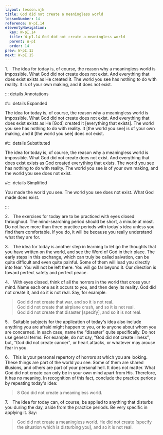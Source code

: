 ```yaml
---
layout: lesson.njk
title: God did not create a meaningless world
lessonNumber: 14
reference: W-pI.14
eleventyNavigation:
  key: W-pI.14
  title: W-pI.14 God did not create a meaningless world
  parent: W-pI
  order: 14
prev: W-pI.13
next: W-pI.15
---
```


1. The idea for today is, of course, the reason why a meaningless world is impossible. 
What God did not create does not exist. 
And everything that does exist exists as He created it. 
The world you see has nothing to do with reality. 
It is of your own making, and it does not exist.

::: details Annotations

#::: details Expanded

The idea for today is, of course, the reason why a meaningless world is impossible. 
What God did not create does not exist. 
And everything that does exist exists as He [God] created it [everything that exists]. 
The world you see has nothing to do with reality. 
It [the world you see] is of your own making, and it [the world you see] does not exist.

#::: details Substituted

The idea for today is, of course, the reason why a meaningless world is impossible. 
What God did not create does not exist. 
And everything that does exist exists as God created everything that exists. 
The world you see has nothing to do with reality. 
The world you see is of your own making, and the world you see does not exist.

#::: details Simplified

You made the world you see.
The world you see does not exist.
What God made does exist.

:::

2. The exercises for today are to be practiced with eyes closed throughout. 
The mind-searching period should be short, a minute at most. 
Do not have more than three practice periods with today's idea unless you find them comfortable. 
If you do, it will be because you really understand what they are for.


3. The idea for today is another step in learning to let go the thoughts that you have written on the world, and see the Word of God in their place. 
The early steps in this exchange, which can truly be called salvation, can be quite difficult and even quite painful. 
Some of them will lead you directly into fear. 
You will not be left there. 
You will go far beyond it. 
Our direction is toward perfect safety and perfect peace.

4. With eyes closed, think of all the horrors in the world that cross your mind. 
Name each one as it occurs to you, and then deny its reality. 
God did not create it, and so it is not real. 
Say, for example:

>God did not create that war, and so it is not real.  
God did not create that airplane crash, and so it is not real.  
God did not create that disaster [specify], and so it is not real.

5. Suitable subjects for the application of today's idea also include anything you are afraid might happen to you, or to anyone about whom you are concerned. 
In each case, name the <q>disaster</q> quite specifically. 
Do not use general terms. 
For example, do not say, <q>God did not create illness</q>, but, <q>God did not create cancer</q>, or heart attacks, or whatever may arouse fear in you.

6. This is your personal repertory of horrors at which you are looking. 
These things are part of the world you see. 
Some of them are shared illusions, and others are part of your personal hell. 
It does not matter. 
What God did not create can only be in your own mind apart from His. 
Therefore, it has no meaning. 
In recognition of this fact, conclude the practice periods by repeating today's idea:

>8 God did not create a meaningless world.

7. The idea for today can, of course, be applied to anything that disturbs you during the day, aside from the practice periods. 
Be very specific in applying it. 
Say:

>God did not create a meaningless world. 
He did not create [specify the situation which is disturbing you], and so it is not real.
